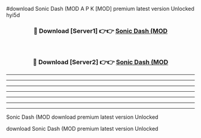 #download Sonic Dash (MOD A P K [MOD] premium latest version Unlocked hyi5d 



<div align="center">
<h3>🔴 Download [Server1] 👉👉 <a href="https://apkdownload3.web.app/">Sonic Dash (MOD</a></h3><br>

<h3>🔴 Download [Server2] 👉👉 <a href="https://apkdownload3.web.app/">Sonic Dash (MOD</a></h3>
</div>





----------------------------------------------------------

----------------------------------------------------------

----------------------------------------------------------

----------------------------------------------------------

----------------------------------------------------------

----------------------------------------------------------

----------------------------------------------------------

Sonic Dash (MOD download premium latest version Unlocked

download Sonic Dash (MOD premium latest version Unlocked
